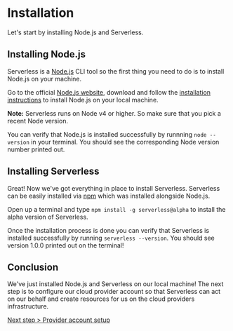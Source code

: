 # Installation

Let's start by installing Node.js and Serverless.

## Installing Node.js

Serverless is a [Node.js](https://nodejs.org) CLI tool so the first thing you need to do is to install Node.js on your
machine.

Go to the official [Node.js website](https://nodejs.org), download and follow the
[installation instructions](https://nodejs.org/en/download/) to install Node.js on your local machine.

**Note:** Serverless runs on Node v4 or higher. So make sure that you pick a recent Node version.

You can verify that Node.js is installed successfully by runnning `node --version` in your terminal. You should see the
corresponding Node version number printed out.

## Installing Serverless

Great! Now we've got everything in place to install Serverless. Serverless can be easily installed via
[npm](https://npmjs.org) which was installed alongside Node.js.

Open up a terminal and type `npm install -g serverless@alpha` to install the alpha version of Serverless.

Once the installation process is done you can verify that Serverless is installed successfully by running
`serverless --version`. You should see version 1.0.0 printed out on the terminal!

## Conclusion

We've just installed Node.js and Serverless on our local machine! The next step is to configure our cloud provider
account so that Serverless can act on our behalf and create resources for us on the cloud providers infrastructure.

[Next step > Provider account setup](provider-account-setup.md)
